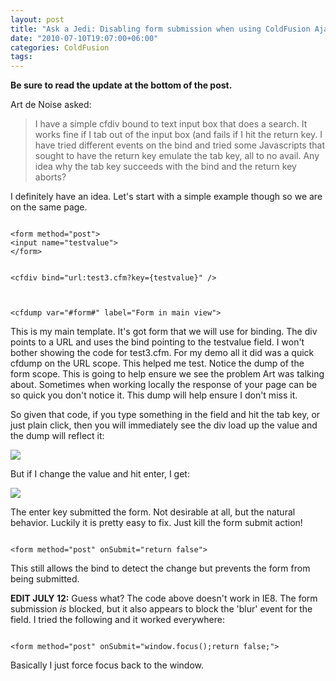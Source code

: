 ```yaml
---
layout: post
title: "Ask a Jedi: Disabling form submission when using ColdFusion Ajax Binding"
date: "2010-07-10T19:07:00+06:00"
categories: ColdFusion 
tags: 
---
```


<b>Be sure to read the update at the bottom of the post.</b>
<p>
Art de Noise asked:
<p>
<blockquote>
I have a simple cfdiv bound to text input box that does a search. It works fine if I tab out of the input box (and fails if I hit the return key. I have tried different events on the bind and tried some Javascripts that sought to have the return key emulate the tab key, all to no avail.
Any idea why the tab key succeeds with the bind and the return key aborts?
</blockquote>
</p>
<!--more-->
I definitely have an idea. Let's start with a simple example though so we are on the same page.
<p>
<code>
&lt;form method="post"&gt;
&lt;input name="testvalue"&gt;
&lt;/form&gt;

&lt;cfdiv bind="url:test3.cfm?key={testvalue}" /&gt;

&lt;cfdump var="#form#" label="Form in main view"&gt;
</code>
<p>

This is my main template. It's got  form that we will use for binding. The div points to a URL and uses the bind pointing to the testvalue field. I won't bother showing the code for test3.cfm. For my demo all it did was a quick cfdump on the URL scope. This helped me test. Notice the dump of the form scope. This is going to help ensure we see the problem Art was talking about. Sometimes when working locally the response of your page can be so quick you don't notice it. This dump will help ensure I don't miss it.

<p>

So given that code, if you type something in the field and hit the tab key, or just plain click, then you will immediately see the div load up the value and the dump will reflect it:

<p>

<img src="https://static.raymondcamden.com/images/Screen shot 2010-07-10 at 6.00.06 PM.png" />

<p>

But if I change the value and hit enter, I get:

<p>

<img src="https://static.raymondcamden.com/images/cfjedi/Screen shot 2010-07-10 at 6.01.19 PM.png" />

<p>

The enter key submitted the form. Not desirable at all, but the natural behavior. Luckily it is pretty easy to fix. Just kill the form submit action!

<p>

<code>
&lt;form method="post" onSubmit="return false"&gt;
</code>

<p>

This still allows the bind to detect the change but prevents the form from being submitted.

<p>

<b>EDIT JULY 12:</b> Guess what? The code above doesn't work in IE8. The form submission <i>is</i> blocked, but it also appears to block the 'blur' event for the field. I tried the following and it worked everywhere:

<p>

<code>
&lt;form method="post" onSubmit="window.focus();return false;"&gt;
</code>

<p>

Basically I just force focus back to the window.